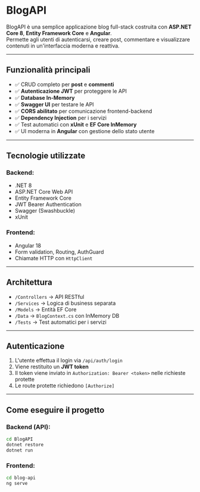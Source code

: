 # BlogAPI

BlogAPI è una semplice applicazione blog full-stack costruita con **ASP.NET Core 8**, **Entity Framework Core** e **Angular**.  
Permette agli utenti di autenticarsi, creare post, commentare e visualizzare contenuti in un'interfaccia moderna e reattiva.

---

## Funzionalità principali

- ✅ CRUD completo per **post** e **commenti**
- ✅ **Autenticazione JWT** per proteggere le API
- ✅ **Database In-Memory** 
- ✅ **Swagger UI** per testare le API
- ✅ **CORS abilitato** per comunicazione frontend-backend
- ✅ **Dependency Injection** per i servizi
- ✅ Test automatici con **xUnit** e **EF Core InMemory**
- ✅ UI moderna in **Angular** con gestione dello stato utente

---

## Tecnologie utilizzate

### Backend:
- .NET 8
- ASP.NET Core Web API
- Entity Framework Core
- JWT Bearer Authentication
- Swagger (Swashbuckle)
- xUnit

### Frontend:
- Angular 18
- Form validation, Routing, AuthGuard
- Chiamate HTTP con `HttpClient`

---

##  Architettura

- `/Controllers` → API RESTful
- `/Services` → Logica di business separata
- `/Models` → Entità EF Core
- `/Data` → `BlogContext.cs` con InMemory DB
- `/Tests` → Test automatici per i servizi

---

## Autenticazione

1. L'utente effettua il login via `/api/auth/login`
2. Viene restituito un **JWT token**
3. Il token viene inviato in `Authorization: Bearer <token>` nelle richieste protette
4. Le route protette richiedono `[Authorize]`

---

## Come eseguire il progetto

### Backend (API):

```bash
cd BlogAPI
dotnet restore
dotnet run
```

### Frontend:
```bash
cd blog-api
ng serve
```
